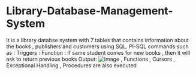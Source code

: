 # Library-Database-Management-System
It is a library databse system with 7 tables that contains information about the books , publishers and customers using SQL.
Pl-SQL commands such as 
:
Triggers :
 Function : If same student comes for new books , then it will ask to return previous books
 Output:
 ![image](https://user-images.githubusercontent.com/60638186/119257355-8eef9100-bbe2-11eb-95e1-34d2ba0a8281.png)
 ,
 Functions , Cursors , Exceptional Handling , Procedures are also executed
